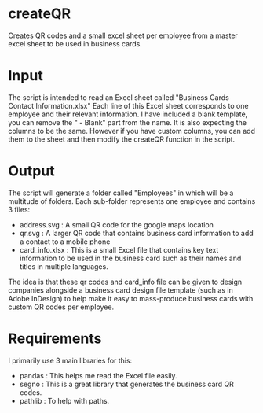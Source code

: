 # createQR
Creates QR codes and a small excel sheet per employee from a master excel sheet to be used in business cards.

# Input
The script is intended to read an Excel sheet called "Business Cards Contact Information.xlsx"
Each line of this Excel sheet corresponds to one employee and their relevant information.
I have included a blank template, you can remove the " - Blank" part from the name. It is also expecting the columns to be the same.
However if you have custom columns, you can add them to the sheet and then modify the createQR function in the script.

# Output
The script will generate a folder called "Employees" in which will be a multitude of folders.
Each sub-folder represents one employee and contains 3 files:
- address.svg : A small QR code for the google maps location
- qr.svg : A larger QR code that contains business card information to add a contact to a mobile phone
- card_info.xlsx : This is a small Excel file that contains key text information to be used in the business card such as their names and titles in multiple languages.

The idea is that these qr codes and card_info file can be given to design companies alongside a business card design file template (such as in Adobe InDesign) to help make it easy to mass-produce business cards with custom QR codes per employee.

# Requirements
I primarily use 3 main libraries for this:
- pandas : This helps me read the Excel file easily.
- segno : This is a great library that generates the business card QR codes.
- pathlib : To help with paths.
